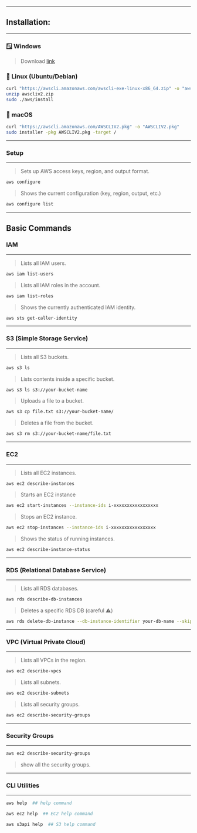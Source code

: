 
---
## Installation:

---
### 🪟 Windows

>  Download [link](https://awscli.amazonaws.com/AWSCLIV2.msi)

### 🐧 Linux (Ubuntu/Debian)

```sh
curl "https://awscli.amazonaws.com/awscli-exe-linux-x86_64.zip" -o "awscliv2.zip"
unzip awscliv2.zip
sudo ./aws/install
```

### 🍎 macOS
 
```sh
curl "https://awscli.amazonaws.com/AWSCLIV2.pkg" -o "AWSCLIV2.pkg"
sudo installer -pkg AWSCLIV2.pkg -target /
```

---
### Setup 

---

> Sets up AWS access keys, region, and output format.

```bash
aws configure
```

>  Shows the current configuration (key, region, output, etc.)

``` bash
aws configure list
```
---

## Basic Commands  

### IAM

---

> Lists all IAM users.

```bash
aws iam list-users
```

> Lists all IAM roles in the account.

```bash
aws iam list-roles
```

> Shows the currently authenticated IAM identity.

```bash
aws sts get-caller-identity
```

---
### S3 (Simple Storage Service)

---

>  Lists all S3 buckets.

```bash
aws s3 ls
```

> Lists contents inside a specific bucket.

```bash
aws s3 ls s3://your-bucket-name
```

> Uploads a file to a bucket.

```bash
aws s3 cp file.txt s3://your-bucket-name/
```

> Deletes a file from the bucket.

```bash
aws s3 rm s3://your-bucket-name/file.txt
```

---
### EC2

---

> Lists all EC2 instances.

```sh
aws ec2 describe-instances
```

>Starts an EC2 instance

```sh
aws ec2 start-instances --instance-ids i-xxxxxxxxxxxxxxxxx
```

>Stops an EC2 instance.

```sh
aws ec2 stop-instances --instance-ids i-xxxxxxxxxxxxxxxxx
```

>Shows the status of running instances.

```sh
aws ec2 describe-instance-status
```

---
### RDS (Relational Database Service)

---
>Lists all RDS databases.

```sh
aws rds describe-db-instances
```

>Deletes a specific RDS DB (careful ⚠️)

```sh
aws rds delete-db-instance --db-instance-identifier your-db-name --skip-final-snapshot
```

---
### VPC (Virtual Private Cloud)

---

>Lists all VPCs in the region.

```sh
aws ec2 describe-vpcs
```

>Lists all subnets.

```sh
aws ec2 describe-subnets
```

>Lists all security groups.

```sh
aws ec2 describe-security-groups
```

---
### Security Groups

---

```sh
aws ec2 describe-security-groups
```

>show all the security groups.

---
### CLI Utilities

---

```sh
aws help  ## help command

aws ec2 help  ## EC2 help command

aws s3api help  ## S3 help command 
```
